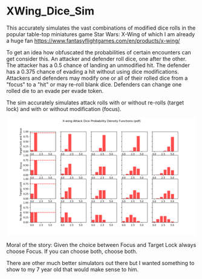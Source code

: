 # XWing_Dice_Sim
This accurately simulates the vast combinations of modified dice rolls in the popular table-top miniatures game Star Wars: X-Wing of which I am already a huge fan
https://www.fantasyflightgames.com/en/products/x-wing/

To get an idea how obfuscated the probabilities of certain encounters can get consider this.
An attacker and defender roll dice, one after the other.
The attacker has a 0.5 chance of landing an unmodified hit.
The defender has a 0.375 chance of evading a hit without using dice modifications.
Attackers and defenders may modify one or all of their rolled dice from a "focus" to a "hit" or may re-roll blank dice. Defenders can change one rolled die to an evade per evade token.

The sim accurately simulates attack rolls with or without re-rolls (target lock) and with or without modification (focus).

![Attack Dice pdfs](/Figure_1.png)

Moral of the story: Given the choice between Focus and Target Lock always choose Focus. If you can choose both, choose both.

There are other much better simulators out there but I wanted something to show to my 7 year old that would make sense to him.
